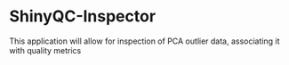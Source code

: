 # ShinyQC-Inspector
This application will allow for inspection of PCA outlier data, associating it with quality metrics
